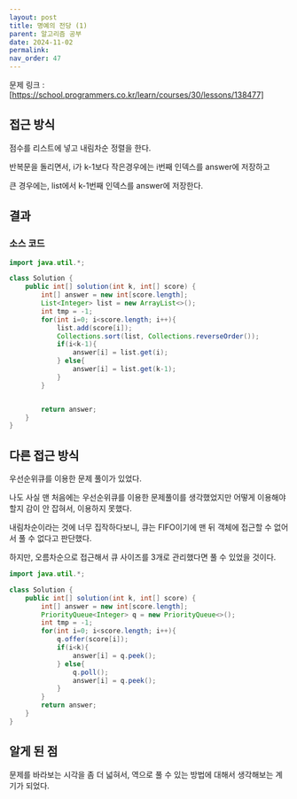 ```yaml
---
layout: post
title: 명예의 전당 (1)
parent: 알고리즘 공부
date: 2024-11-02
permalink:
nav_order: 47
---
```


문제 링크 : [https://school.programmers.co.kr/learn/courses/30/lessons/138477]

## 접근 방식

점수를 리스트에 넣고 내림차순 정렬을 한다.

반복문을 돌리면서, i가 k-1보다 작은경우에는 i번째 인덱스를 answer에 저장하고

큰 경우에는, list에서 k-1번째 인덱스를 answer에 저장한다.

## 결과

### 소스 코드

```java
import java.util.*;

class Solution {
    public int[] solution(int k, int[] score) {
        int[] answer = new int[score.length];
        List<Integer> list = new ArrayList<>();
        int tmp = -1;
        for(int i=0; i<score.length; i++){
            list.add(score[i]);
            Collections.sort(list, Collections.reverseOrder());
            if(i<k-1){
                answer[i] = list.get(i);
            } else{
                answer[i] = list.get(k-1);
            }
        }


        return answer;
    }
}
```

## 다른 접근 방식

우선순위큐를 이용한 문제 풀이가 있었다.

나도 사실 맨 처음에는 우선순위큐를 이용한 문제풀이를 생각했었지만 어떻게 이용해야 할지 감이 안 잡혀서, 이용하지 못했다.

내림차순이라는 것에 너무 집작하다보니, 큐는 FIFO이기에 맨 뒤 객체에 접근할 수 없어서 풀 수 없다고 판단했다.

하지만, 오름차순으로 접근해서 큐 사이즈를 3개로 관리했다면 풀 수 있었을 것이다.

```java
import java.util.*;

class Solution {
    public int[] solution(int k, int[] score) {
        int[] answer = new int[score.length];
        PriorityQueue<Integer> q = new PriorityQueue<>();
        int tmp = -1;
        for(int i=0; i<score.length; i++){
            q.offer(score[i]);
            if(i<k){
                answer[i] = q.peek();
            } else{
                q.poll();
                answer[i] = q.peek();
            }
        }
        return answer;
    }
}
```

## 알게 된 점

문제를 바라보는 시각을 좀 더 넓혀서, 역으로 풀 수 있는 방법에 대해서 생각해보는 계기가 되었다.

[https://school.programmers.co.kr/learn/courses/30/lessons/138477]: https://school.programmers.co.kr/learn/courses/30/lessons/138477
